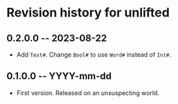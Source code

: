 # Revision history for unlifted

## 0.2.0.0 -- 2023-08-22

* Add `Text#`. Change `Bool#` to use `Word#` instead of `Int#`.

## 0.1.0.0 -- YYYY-mm-dd

* First version. Released on an unsuspecting world.
